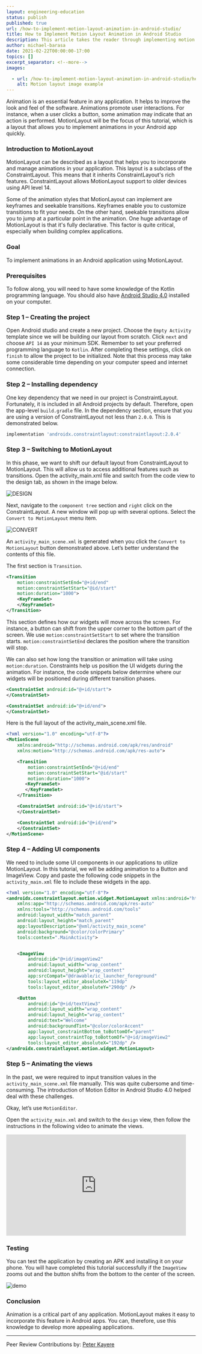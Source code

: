 ```yaml
---
layout: engineering-education
status: publish
published: true
url: /how-to-implement-motion-layout-animation-in-android-studio/
title: How to Implement Motion Layout Animation in Android Studio
description: This article takes the reader through implementing motion layout in android. Motion layout allows one to implement complex animations quickly.
author: michael-barasa
date: 2021-02-22T00:00:00-17:00
topics: []
excerpt_separator: <!--more-->
images:

  - url: /how-to-implement-motion-layout-animation-in-android-studio/hero.jpg
    alt: Motion layout image example
---
```

Animation is an essential feature in any application. It helps to improve the look and feel of the software. Animations promote user interactions. For instance, when a user clicks a button, some animation may indicate that an action is performed. MotionLayout will be the focus of this tutorial, which is a layout that allows you to implement animations in your Android app quickly.
<!--more-->
### Introduction to MotionLayout
MotionLayout can be described as a layout that helps you to incorporate and manage animations in your application. This layout is a subclass of the ConstraintLayout. This means that it inherits ConstraintLayout's rich features. ConstraintLayout allows MotionLayout support to older devices using API level 14. 

Some of the animation styles that MotionLayout can implement are keyframes and seekable transitions. Keyframes enable you to customize transitions to fit your needs. On the other hand, seekable transitions allow you to jump at a particular point in the animation. One huge advantage of MotionLayout is that it's fully declarative. This factor is quite critical, especially when building complex applications.

### Goal
To implement animations in an Android application using MotionLayout.

### Prerequisites
To follow along, you will need to have some knowledge of the Kotlin programming language. You should also have [Android Studio 4.0](https://developer.android.com/studio) installed on your computer.

### Step 1 – Creating the project
Open Android studio and create a new project. Choose the `Empty Activity` template since we will be building our layout from scratch. Click `next` and choose `API 14` as your minimum SDK. Remember to set your preferred programming language to `Kotlin`. After completing these settings, click on `finish` to allow the project to be initialized. Note that this process may take some considerable time depending on your computer speed and internet connection.

### Step 2 – Installing dependency
One key dependency that we need in our project is ConstraintLayout. Fortunately, it is included in all Android projects by default.
Therefore, open the app-level `build.gradle` file. In the dependency section, ensure that you are using a version of ConstraintLayout not less than `2.0.0`. This is demonstrated below.

```bash
implementation 'androidx.constraintlayout:constraintlayout:2.0.4'
```
### Step 3 – Switching to MotionLayout
In this phase, we want to shift our default layout from ConstraintLayout to MotionLayout. This will allow us to access additional features such as transitions. Open the activity_main.xml file and switch from the code view to the design tab, as shown in the image below.

![DESIGN](/how-to-implement-motion-layout-animation-in-android-studio/design.png)

Next, navigate to the `component tree` section and `right` click on the ConstraintLayout. A new window will pop up with several options. Select the `Convert to MotionLayout` menu item.

![CONVERT](/how-to-implement-motion-layout-animation-in-android-studio/convert.png)

An `activity_main_scene.xml` is generated when you click the `Convert to MotionLayout` button demonstrated above. Let’s better understand the contents of this file.

The first section is `Transition`.

```xml
<Transition
    motion:constraintSetEnd="@+id/end"
    motion:constraintSetStart="@id/start"
    motion:duration="1000">
    <KeyFrameSet>
    </KeyFrameSet>
</Transition>
```

This section defines how our widgets will move across the screen. For instance, a button can shift from the upper corner to the bottom part of the screen. We use `motion:constraintSetStart` to set where the transition starts. `motion:constraintSetEnd` declares the position where the transition will stop. 

We can also set how long the transition or animation will take using `motion:duration`. Constraints help us position the UI widgets during the animation. For instance, the code snippets below determine where our widgets will be positioned during different transition phases.

```xml
<ConstraintSet android:id="@+id/start">
</ConstraintSet>

<ConstraintSet android:id="@+id/end">
</ConstraintSet>
```

Here is the full layout of the activity_main_scene.xml file.

```xml
<?xml version="1.0" encoding="utf-8"?>
<MotionScene
    xmlns:android="http://schemas.android.com/apk/res/android"
    xmlns:motion="http://schemas.android.com/apk/res-auto">

    <Transition
        motion:constraintSetEnd="@+id/end"
        motion:constraintSetStart="@id/start"
        motion:duration="1000">
       <KeyFrameSet>
       </KeyFrameSet>
    </Transition>

    <ConstraintSet android:id="@+id/start">
    </ConstraintSet>

    <ConstraintSet android:id="@+id/end">
    </ConstraintSet>
</MotionScene>
```

### Step 4 – Adding UI components
We need to include some UI components in our applications to utilize MotionLayout. In this tutorial, we will be adding animation to a Button and ImageView. Copy and paste the following code snippets in the `activity_main.xml` file to include these widgets in the app.

```xml
<?xml version="1.0" encoding="utf-8"?>
<androidx.constraintlayout.motion.widget.MotionLayout xmlns:android="http://schemas.android.com/apk/res/android"
    xmlns:app="http://schemas.android.com/apk/res-auto"
    xmlns:tools="http://schemas.android.com/tools"
    android:layout_width="match_parent"
    android:layout_height="match_parent"
    app:layoutDescription="@xml/activity_main_scene"
    android:background="@color/colorPrimary"
    tools:context=".MainActivity">


    <ImageView
        android:id="@+id/imageView2"
        android:layout_width="wrap_content"
        android:layout_height="wrap_content"
        app:srcCompat="@drawable/ic_launcher_foreground"
        tools:layout_editor_absoluteX="119dp"
        tools:layout_editor_absoluteY="290dp" />

    <Button
        android:id="@+id/textView3"
        android:layout_width="wrap_content"
        android:layout_height="wrap_content"
        android:text="Welcome"
        android:backgroundTint="@color/colorAccent"
        app:layout_constraintBottom_toBottomOf="parent"
        app:layout_constraintTop_toBottomOf="@+id/imageView2"
        tools:layout_editor_absoluteX="192dp" />
</androidx.constraintlayout.motion.widget.MotionLayout>
```

### Step 5 – Animating the views
In the past, we were required to input transition values in the `activity_main_scene.xml` file manually. This was quite cubersome and time-consuming. The introduction of Motion Editor in Android Studio 4.0 helped deal with these challenges.

Okay, let’s use `MotionEditor`.

Open the `activity_main.xml` and switch to the `design` view, then follow the instructions in the following video to animate the views.

<iframe width="478" height="269" src="https://www.youtube.com/embed/h5VVlmBvPGE" frameborder="0" allow="accelerometer; autoplay; clipboard-write; encrypted-media; gyroscope; picture-in-picture" allowfullscreen></iframe>

### Testing
You can test the application by creating an APK and installing it on your phone. You will have completed this tutorial successfully if the `ImageView` zooms out and the button shifts from the bottom to the center of the screen.

![demo](/how-to-implement-motion-layout-animation-in-android-studio/demo.gif)

### Conclusion
Animation is a critical part of any application. MotionLayout makes it easy to incorporate this feature in Android apps. You can, therefore, use this knowledge to develop more appealing applications.

---
Peer Review Contributions by: [Peter Kayere](/authors/peter-kayere/)
